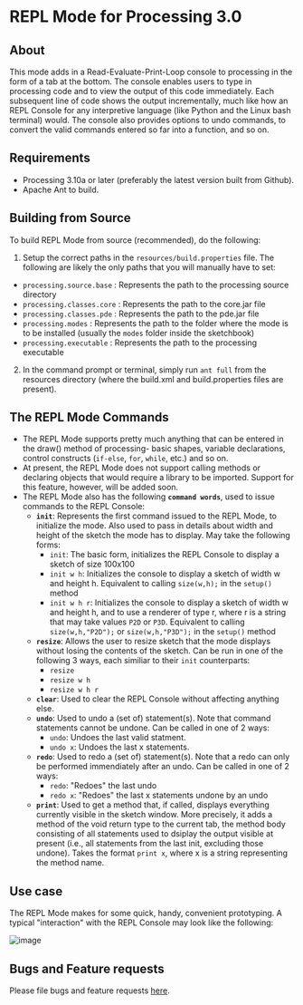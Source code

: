 REPL Mode for Processing 3.0
============================

About
-----
This mode adds in a Read-Evaluate-Print-Loop console to processing in the form of a tab at the bottom. The console enables users to type in processing code and to view the output of this code immediately. Each subsequent line of code shows the output incrementally, much like how an REPL Console for any interpretive language (like Python and the Linux bash terminal) would. The console also provides options to undo commands, to convert the valid commands entered so far into a function, and so on.

Requirements
------------
* Processing 3.10a or later (preferably the latest version built from Github).
* Apache Ant to build.

Building from Source
---------------------
To build REPL Mode from source (recommended), do the following:

1. Setup the correct paths in the `resources/build.properties` file. The following are likely the only paths that you will manually have to set:
  * `processing.source.base` : Represents the path to the processing source directory
  * `processing.classes.core` : Represents the path to the core.jar file
  * `processing.classes.pde` : Represents the path to the pde.jar file
  * `processing.modes` : Represents the path to the folder where the mode is to be installed (usually the `modes` folder inside the sketchbook)
  * `processing.executable` : Represents the path to the processing executable

2. In the command prompt or terminal, simply run `ant full` from the resources directory (where the build.xml and build.properties files are present).

The REPL Mode Commands
----------------------
* The REPL Mode supports pretty much anything that can be entered in the draw() method of processing- basic shapes, variable declarations, control constructs (`if-else`, `for`, `while`, etc.) and so on.
* At present, the REPL Mode does not support calling methods or declaring objects that would require a library to be imported. Support for this feature, however, will be added soon.
* The REPL Mode also has the following **`command words`**, used to issue commands to the REPL Console:
  * **`init`**: Represents the first command issued to the REPL Mode, to initialize the mode. Also used to pass in details about width and height of the sketch the mode has to display. May take the following forms:
    * `init`: The basic form, initializes the REPL Console to display a sketch of size 100x100
    * `init w h`: Initializes the console to display a sketch of width w and height h. Equivalent to calling `size(w,h);` in the `setup()` method
    * `init w h r`: Initializes the console to display a sketch of width w and height h, and to use a renderer of type r, where r is a string that may take values `P2D` or `P3D`. Equivalent to calling `size(w,h,"P2D");` or `size(w,h,"P3D");` in the `setup()` method
  * **`resize`**: Allows the user to resize sketch that the mode displays without losing the contents of the sketch. Can be run in one of the following 3 ways, each similiar to their `init` counterparts:
    * `resize`
    * `resize w h`
    * `resize w h r`
  * **`clear`**: Used to clear the REPL Console without affecting anything else.
  * **`undo`**: Used to undo a (set of) statement(s). Note that command statements cannot be undone. Can be called in one of 2 ways:
    * `undo`: Undoes the last valid statment.
    * `undo x`: Undoes the last x statements.
  * **`redo`**: Used to redo a (set of) statement(s). Note that a redo can only be performed immendiately after an undo. Can be called in one of 2 ways:
    * `redo`: "Redoes" the last undo
    * `redo x`: "Redoes" the last x statements undone by an undo
  * **`print`**: Used to get a method that, if called, displays everything currently visible in the sketch window. More precisely, it adds a method of the void return type to the current tab, the method body consisting of all statements used to dsiplay the output visible at present (i.e., all statements from the last init, excluding those undone). Takes the format `print x`, where x is a string representing the method name.

Use case
---------
The REPL Mode makes for some quick, handy, convenient prototyping. A typical "interaction" with the REPL Console may look like the following:

![image](https://joelmoniz.files.wordpress.com/2015/06/repl_output_usecase.png?w=716)

Bugs and Feature requests
-------------------------
Please file bugs and feature requests [here](https://github.com/joelmoniz/REPLmode/issues).
